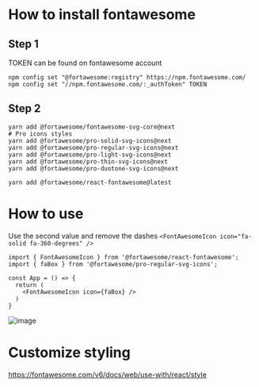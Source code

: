 # How to install fontawesome 

## Step 1
TOKEN can be found on fontawesome account
```
npm config set "@fortawesome:registry" https://npm.fontawesome.com/
npm config set "//npm.fontawesome.com/:_authToken" TOKEN
```

## Step 2
```
yarn add @fortawesome/fontawesome-svg-core@next
# Pro icons styles
yarn add @fortawesome/pro-solid-svg-icons@next
yarn add @fortawesome/pro-regular-svg-icons@next
yarn add @fortawesome/pro-light-svg-icons@next
yarn add @fortawesome/pro-thin-svg-icons@next
yarn add @fortawesome/pro-duotone-svg-icons@next

yarn add @fortawesome/react-fontawesome@latest
```

# How to use

Use the second value and remove the dashes
`<FontAwesomeIcon icon="fa-solid fa-360-degrees" />`


```
import { FontAwesomeIcon } from '@fortawesome/react-fontawesome';
import { faBox } from '@fortawesome/pro-regular-svg-icons';

const App = () => {
  return (
    <FontAwesomeIcon icon={faBox} />
  )
}

```

![image](https://user-images.githubusercontent.com/93780913/154657385-86c04ff7-52dd-4939-9bdc-9b0e86b32e0a.png)

# Customize styling

https://fontawesome.com/v6/docs/web/use-with/react/style
